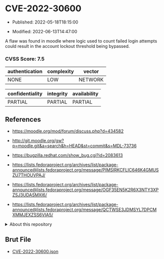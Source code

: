 # CVE-2022-30600

- Published: 2022-05-18T18:15:00

- Modified: 2022-06-13T14:47:00

A flaw was found in moodle where logic used to count failed login attempts could result in the account lockout threshold being bypassed.

### CVSS Score: **7.5**

| authentication | complexity | vector |
| --- | --- | --- |
| NONE | LOW | NETWORK |

| confidentiality | integrity | availability |
| --- | --- | --- |
| PARTIAL | PARTIAL | PARTIAL |

## References

* https://moodle.org/mod/forum/discuss.php?d=434582

* http://git.moodle.org/gw?p=moodle.git&a=search&h=HEAD&st=commit&s=MDL-73736

* https://bugzilla.redhat.com/show_bug.cgi?id=2083613

* https://lists.fedoraproject.org/archives/list/package-announce@lists.fedoraproject.org/message/PIMSIRKCFLIC646K4GMUSZU7THOUVPAJ/

* https://lists.fedoraproject.org/archives/list/package-announce@lists.fedoraproject.org/message/OGF35EN5K2R6X3NTY3XPZSJ3UDASMXI6/

* https://lists.fedoraproject.org/archives/list/package-announce@lists.fedoraproject.org/message/QCTWSE3JDMSYL7DPCMXMMJEXZSS6VIA5/

<details>
<summary>About this repository</summary> 

  This repository is part of the project [Live Hack CVE](https://github.com/Live-Hack-CVE). Main website can be found [www.live-hack.org](https://www.live-hack.org) 
  
  Made by [Sn0wAlice](https://github.com/Sn0wAlice) for the people that care about security and need to have a feed of the latest CVEs. Hope you enjoy it, don't forget to star the repo and follow me on [Twitter](https://twitter.com/Sn0wAlice) and [Github](https://github.com/Sn0wAlice). And that is my [personnal website](https://www.alice-snow.me/)

  - [Home Page](https://github.com/Live-Hack-CVE)
  - [Framework](https://github.com/Live-Hack-CVE/cve-framework)
  - [CVE database](https://github.com/Live-Hack-CVE/full_database)
  - [Changelog](https://github.com/Live-Hack-CVE/Changelog)
</details>

## Brut File

* [CVE-2022-30600.json](https://raw.githubusercontent.com/Live-Hack-CVE/full_database/main/cves/2022/CVE-2022-30600.json)

